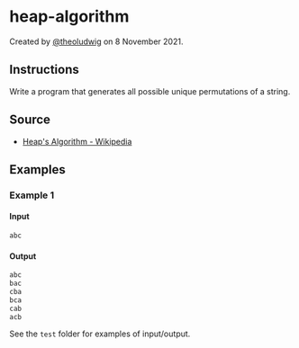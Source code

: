 # heap-algorithm

Created by [@theoludwig](https://github.com/theoludwig) on 8 November 2021.

## Instructions

Write a program that generates all possible unique permutations of a string.

## Source

- [Heap's Algorithm - Wikipedia](https://en.wikipedia.org/wiki/Heap%27s_algorithm)

## Examples

### Example 1

#### Input

```txt
abc
```

#### Output

```txt
abc
bac
cba
bca
cab
acb
```

See the `test` folder for examples of input/output.
